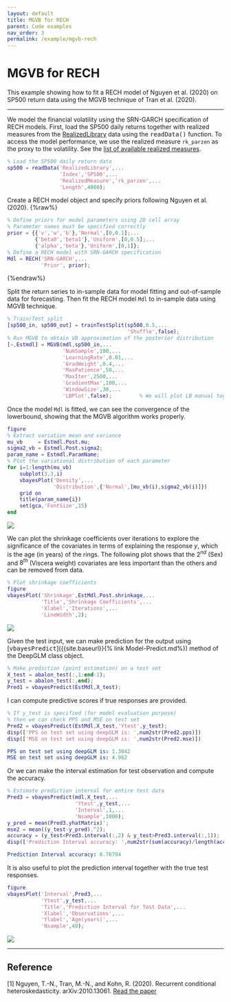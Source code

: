 ```yaml
---
layout: default
title: MGVB for RECH
parent: Code examples
nav_order: 3
permalink: /example/mgvb-rech
---
```


# **MGVB for RECH**  
This example showing how to fit a RECH model of Nguyen et al. (2020) on SP500 return data using the MGVB technique of Tran et al. (2020).

---

We model the financial volatility using the SRN-GARCH specification of RECH models. First, load the SP500 daily returns together with realized measures from the [RealizedLibrary](/VBLabDocs/datasets/#realized-library) data using the <samp>readData()</samp> function. To access the model performance, we use the realized measure `rk_parzen` as the proxy to the volatility. See the [list of available realized measures](/VBLabDocs/datasets/#list-assets).

```m
% Load the SP500 daily return data
sp500 = readData('RealizedLibrary',...
                 'Index','SP500',...
                 'RealizedMeasure','rk_parzen',...
                 'Length',4000);
```
Create a RECH model object and specify priors following Nguyen et al. (2020). 
{%raw%}
```m
% Define priors for model parameters using 2D cell array
% Parameter names must be specified correctly
prior = {{'v','w','b'},'Normal',[0,0.1];...
         {'beta0','beta1'},'Uniform',[0,0.5];...
         {'alpha','beta'},'Uniform',[0,1]};
% Define a RECH model with SRN-GARCH specification		 
Mdl = RECH('SRN-GARCH',...
           'Prior', prior);
```
{%endraw%}

Split the return series to in-sample data for model fitting and out-of-sample data for forecasting. Then fit the RECH model `Mdl` to in-sample data using MGVB technique. 
```m
% Train/Test split
[sp500_in, sp500_out] = trainTestSplit(sp500,0.5,...
                                       'Shuffle',false);
% Run MGVB to obtain VB approximation of the posterior distribution
[~,Estmdl] = MGVB(mdl,sp500_in,...
                  'NumSample',100,...
                  'LearningRate',0.01,...
                  'GradWeight',0.4,...
                  'MaxPatience',50,...
                  'MaxIter',2500,...
                  'GradientMax',100,...
                  'WindowSize',30,...
                  'LBPlot',false);         % We will plot LB manual together with variational distribution
```
Once the model `Mdl` is fitted, we can see the convergence of the lowerbound, showing that the MGVB algorithm works properly.
```m
figure
% Extract variation mean and variance
mu_vb     = Estmdl.Post.mu;
sigma2_vb = Estmdl.Post.sigma2;
param_name = Estmdl.ParamName;
% Plot the variational distribution of each parameter
for i=1:length(mu_vb)
    subplot(3,3,i)
    vbayesPlot('Density',...
               'Distribution',{'Normal',[mu_vb(i),sigma2_vb(i)]})
    grid on
    title(param_name{i})
    set(gca,'FontSize',15)
end
```
 
<img src="/VBLabDocs/assets/images/Example-RECH-distribution.jpg" class="center"/>

We can plot the shrinkage coefficients over iterations to explore the significance of the covariates in terms of explaining the
response $y$, which is the age (in years) of the rings. The following plot shows that the $2^{nd}$ (Sex) and $8^{th}$ (Viscera weight) covariates are less important than the others and can be removed from data.  
```m             
% Plot shrinkage coefficients
figure
vbayesPlot('Shrinkage',EstMdl.Post.shrinkage,...
           'Title','Shrinkage Coefficients',...
           'Xlabel','Iterations',...
           'LineWidth',2);
```
<img src="/VBLabDocs/assets/images/Example-NAGVAC-DeepGLM-Shrinkage.jpg" class="center"/>

Given the test input, we can make prediction for the output using [<samp>vbayesPredict</samp>]({{site.baseurl}}{% link Model-Predict.md%}) method of the DeepGLM class object. 
```m
% Make prediction (point estimation) on a test set
X_test = abalon_test(:,1:end-1);
y_test = abalon_test(:,end);
Pred1 = vbayesPredict(EstMdl,X_test);
```
I can compute predictive scores if true responses are provided.
```m
% If y_test is specified (for model evaluation purpose)
% then we can check PPS and MSE on test set
Pred2 = vbayesPredict(EstMdl,X_test,'Ytest',y_test);
disp(['PPS on test set using deepGLM is: ',num2str(Pred2.pps)])
disp(['MSE on test set using deepGLM is: ',num2str(Pred2.mse)])
```
```yml
PPS on test set using deepGLM is: 1.3042
MSE on test set using deepGLM is: 4.962
```
Or we can make the interval estimation for test observation and compute the accuracy.
```m
% Estimate prediction interval for entire test data
Pred3 = vbayesPredict(mdl,X_test,...
                      'Ytest',y_test,...
                      'Interval',1,...
                      'Nsample',1000);                       
y_pred = mean(Pred3.yhatMatrix)';
mse2 = mean((y_test-y_pred).^2);
accuracy = (y_test<Pred3.interval(:,2) & y_test>Pred3.interval(:,1));
disp(['Prediction Interval accuracy: ',num2str(sum(accuracy)/length(accuracy))]);
```
```yml
Prediction Interval accuracy: 0.76794
```
It is also useful to plot the prediction interval together with the true test responses. 
```m
figure
vbayesPlot('Interval',Pred3,...
           'Ytest',y_test,...
           'Title','Prediction Interval for Test Data',...
           'Xlabel','Observations',...
           'Ylabel','Age(years)',...
           'Nsample',40);           
```

<img src="/VBLabDocs/assets/images/Example-DeepGLM-Abalon.jpg" class="center"/>

--- 

## Reference
[1] Nguyen, T.-N., Tran, M.-N., and Kohn, R. (2020). Recurrent conditional heteroskedasticity. arXiv:2010.13061. [Read the paper](https://arxiv.org/abs/2010.13061)

